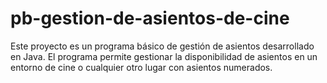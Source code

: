 # pb-gestion-de-asientos-de-cine
Este proyecto es un programa básico de gestión de asientos desarrollado en Java. El programa permite gestionar la disponibilidad de asientos en un entorno de cine o cualquier otro lugar con asientos numerados.
